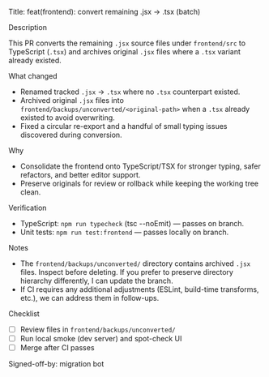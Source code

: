 Title: feat(frontend): convert remaining .jsx -> .tsx (batch)

Description

This PR converts the remaining `.jsx` source files under `frontend/src` to TypeScript (`.tsx`) and archives original `.jsx` files where a `.tsx` variant already existed.

What changed

- Renamed tracked `.jsx` -> `.tsx` where no `.tsx` counterpart existed.
- Archived original `.jsx` files into `frontend/backups/unconverted/<original-path>` when a `.tsx` already existed to avoid overwriting.
- Fixed a circular re-export and a handful of small typing issues discovered during conversion.

Why

- Consolidate the frontend onto TypeScript/TSX for stronger typing, safer refactors, and better editor support.
- Preserve originals for review or rollback while keeping the working tree clean.

Verification

- TypeScript: `npm run typecheck` (tsc --noEmit) — passes on branch.
- Unit tests: `npm run test:frontend` — passes locally on branch.

Notes

- The `frontend/backups/unconverted/` directory contains archived `.jsx` files. Inspect before deleting. If you prefer to preserve directory hierarchy differently, I can update the branch.
- If CI requires any additional adjustments (ESLint, build-time transforms, etc.), we can address them in follow-ups.

Checklist

- [ ] Review files in `frontend/backups/unconverted/`
- [ ] Run local smoke (dev server) and spot-check UI
- [ ] Merge after CI passes

Signed-off-by: migration bot

